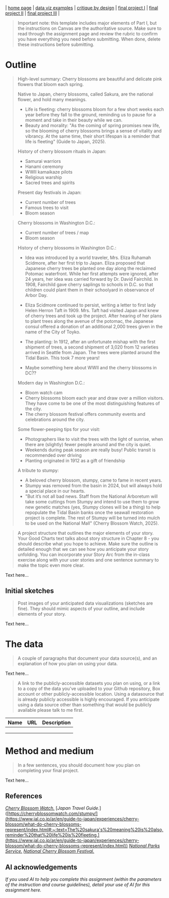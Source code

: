 | [home page](https://cmustudent.github.io/tswd-portfolio-templates/) | [data viz examples](dataviz-examples) | [critique by design](critique-by-design) | [final project I](final-project-part-one) | [final project II](final-project-part-two) | [final project III](final-project-part-three) |


> Important note: this template includes major elements of Part I, but the instructions on Canvas are the authoritative source.  Make sure to read through the assignment page and review the rubric to confirm you have everything you need before submitting.  When done, delete these instructions before submitting.

# Outline
> High-level summary:
> Cherry blossoms are beautiful and delicate pink flowers that bloom each spring.
>
> Native to Japan, cherry blossoms, called Sakura, are the national flower, and hold many meanings.
> - Life is fleeting: cherry blossoms bloom for a few short weeks each year before they fall to the ground, reminding us to pause for a moment and take in their beauty while we can.
> - Beauty and morality: "As the coming of spring promises new life, so the blooming of cherry blossoms brings a sense of vitality and vibrancy. At the same time, their short lifespan is a reminder that life is fleeting" (Guide to Japan, 2025).
>
> History of cherry blossom rituals in Japan:
> - Samurai warriors
> - Hanami ceremony
> - WWII kamaikaze pilots
> - Religious warship
> - Sacred trees and spirits
>
> Present day festivals in Japan:
> - Current number of trees
> - Famous trees to visit
> - Bloom season
 
> Cherry blossoms in Washington D.C.:
> - Current number of trees / map
> - Bloom season
>
> History of cherry blossoms in Washington D.C.:
> - Idea was introduced by a world traveler, Mrs. Eliza Ruhamah Scidmore, after her first trip to Japan. Eliza proposed that Japanese cherry trees be planted one day along the reclaimed Potomac waterfront. While her first attempts were ignored, after 24 years, her idea was carried forward by Dr. David Fairchild. In 1908, Fairchild gave cherry saplings to schools in D.C. so that children could plant them in their schoolyard in observance of Arbor Day.
>
> - Eliza Scidmore continued to persist, writing a letter to first lady Helen Herron Taft in 1909. Mrs. Taft had visited Japan and knew of cherry trees and took up the project. After hearing of her plans to plant trees along the avenue of the potomac, the Japanese consul offered a donation of an additional 2,000 trees given in the name of the City of Toyko.
>
> - The planting: In 1912, after an unfortunate mishap with the first shipment of trees, a second shipment of 3,020 from 12 varieties arrived in Seattle from Japan. The trees were planted around the Tidal Basin. This took 7 more years!
>
> - Maybe something here about WWII and the cherry blossoms in DC??
>
> Modern day in Washington D.C.:
> - Bloom watch cam
> - Cherry blossoms bloom each year and draw over a million visitors. They have come to be one of the most distinguishing features of the city. 
> - The cherry blossom festival offers community events and celebrations around the city.
>
> Some flower-peeping tips for your visit:
> - Photographers like to visit the trees with the light of sunrise, when there are (slightly) fewer people around and the city is quiet.
> - Weekends during peak season are really busy! Public transit is recommended over driving
> - Planting originated in 1912 as a gift of friendship
>
> A tribute to stumpy:
> - A beloved cherry blossom, stumpy, came to fame in recent years.
> - Stumpy was removed from the basin in 2024, but will always hold a special place in our hearts.
> - "But it’s not all bad news. Staff from the National Arboretum will take some cuttings from Stumpy and intend to use them to grow new genetic matches (yes, Stumpy clones will be a thing) to help repopulate the Tidal Basin banks once the seawall restoration project is complete. The rest of Stumpy will be turned into mulch to be used on the National Mall" (Cherry Blossom Watch, 2025). 

> A project structure that outlines the major elements of your story.  Your Good Charts text talks about story structure in Chapter 8 - you should describe what you hope to achieve.  Make sure the outline is detailed enough that we can see how you anticipate your story unfolding.  You can incorporate your Story Arc from the in-class exercise along with your user stories and one sentence summary to make the topic even more clear. 

Text here...

## Initial sketches
> Post images of your anticipated data visualizations (sketches are fine). They should mimic aspects of your outline, and include elements of your story.  

Text here...

# The data
> A couple of paragraphs that document your data source(s), and an explanation of how you plan on using your data. 

Text here...

> A link to the publicly-accessible datasets you plan on using, or a link to a copy of the data you've uploaded to your Github repository, Box account or other publicly-accessible location. Using a datasource that is already publicly accessible is highly encouraged.  If you anticipate using a data source other than something that would be publicly available please talk to me first. 

| Name | URL | Description |
|------|-----|-------------|
|      |     |             |
|      |     |             |
|      |     |             |

# Method and medium
> In a few sentences, you should document how you plan on completing your final project. 

Text here...

## References
[_Cherry Blossom Watch._](https://cherryblossomwatch.com/stumpy/)
[_Japan Travel Guide._]([https://cherryblossomwatch.com/stumpy/](https://www.jal.co.jp/ar/en/guide-to-japan/experiences/cherry-blossom/what-do-cherry-blossoms-represent/index.html#:~:text=The%20sakura's%20meaning%20is%20also,reminder%20that%20life%20is%20fleeting.](https://www.jal.co.jp/ar/en/guide-to-japan/experiences/cherry-blossom/what-do-cherry-blossoms-represent/index.html))
[_National Parks Service._](https://www.nps.gov/featurecontent/cherryblossom/history-of-the-cherry-trees.html)
[_National Cherry Blossom Festival._](https://nationalcherryblossomfestival.org/all-events/)



## AI acknowledgements
_If you used AI to help you complete this assignment (within the parameters of the instruction and course guidelines), detail your use of AI for this assignment here._

